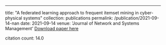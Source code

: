 ---
title: "A federated learning approach to frequent itemset mining in cyber-physical systems"
collection: publications
permalink: /publication/2021-09-14-nan
date: 2021-09-14
venue: 'Journal of Network and Systems Management'
[Download paper here](https://scholar.google.com/citations?view_op=view_citation&hl=en&user=CCckbEUAAAAJ&citation_for_view=CCckbEUAAAAJ:p2g8aNsByqUC)

citation count: 14.0